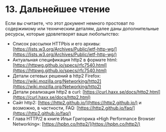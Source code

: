 # 13. Дальнейшее чтение

Если вы считаете, что этот документ немного простоват по содержимому или техническим деталям, далее даны дополнительные ресурсы, которые удовлетворят ваше любопытство:

* Список рассылки HTTPbis и его архивы: [https://lists.w3.org/Archives/Public/ietf-http-wg/](https://lists.w3.org/Archives/Public/ietf-http-wg/)
* Актуальная спецификация http2 в формате html: [https://httpwg.github.io/specs/rfc7540.html](https://httpwg.github.io/specs/rfc7540.html)
* Детали сетевых решений в http2 Firefox: [https://wiki.mozilla.org/Networking/http2](https://wiki.mozilla.org/Networking/http2)
* Детали реализация http2 в curl: [https://curl.haxx.se/docs/http2.html](https://curl.haxx.se/docs/http2.html)
* Сайт http2: [https://http2.github.io/](https://http2.github.io/) и возможно, в частности, FAQ: [https://http2.github.io/faq/](https://http2.github.io/faq/)
* Глава HTTP/2 в книге Ильи Григорика «High Performance Browser Networking»: [https://hpbn.co/http2/](https://hpbn.co/http2/)

